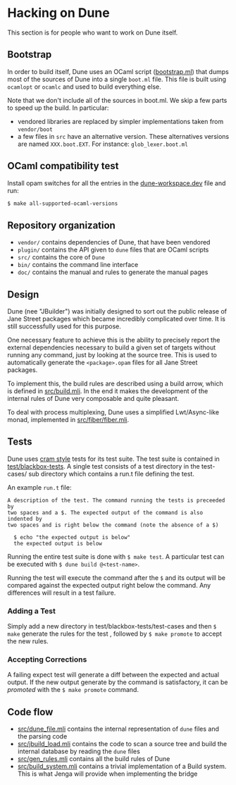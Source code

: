 # Hacking on Dune

This section is for people who want to work on Dune itself.

## Bootstrap

In order to build itself, Dune uses an OCaml script
([bootstrap.ml](bootstrap.ml)) that dumps most of the sources of Dune into a
single `boot.ml` file. This file is built using `ocamlopt` or `ocamlc`
and used to build everything else.

Note that we don't include all of the sources in boot.ml. We skip a
few parts to speed up the build. In particular:
- vendored libraries are replaced by simpler implementations taken
  from `vendor/boot`
- a few files in `src` have an alternative version. These alternatives
  versions are named `XXX.boot.EXT`. For instance: `glob_lexer.boot.ml`

## OCaml compatibility test

Install opam switches for all the entries in the
[dune-workspace.dev](dune-workspace.dev) file and run:

```sh
$ make all-supported-ocaml-versions
```

## Repository organization

- `vendor/` contains dependencies of Dune, that have been vendored
- `plugin/` contains the API given to `dune` files that are OCaml
  scripts
- `src/` contains the core of `Dune`
- `bin/` contains the command line interface
- `doc/` contains the manual and rules to generate the manual pages

## Design

Dune (nee "JBuilder") was initially designed to sort out the public release of
Jane Street packages which became incredibly complicated over time. It is still
successfully used for this purpose.

One necessary feature to achieve this is the ability to precisely
report the external dependencies necessary to build a given set of
targets without running any command, just by looking at the source
tree. This is used to automatically generate the `<package>.opam`
files for all Jane Street packages.

To implement this, the build rules are described using a build arrow,
which is defined in [src/build.mli](src/build.mli). In the end it makes the
development of the internal rules of Dune very composable and
quite pleasant.

To deal with process multiplexing, Dune uses a simplified
Lwt/Async-like monad, implemented in [src/fiber/fiber.mli](src/fiber/fiber.mli).

## Tests

Dune uses [cram style](https://blog.janestreet.com/testing-with-expectations/)
tests for its test suite. The test suite is contained in
[test/blackbox-tests](test/blackbox-tests). A single test consists of a test
directory in the test-cases/ sub directory which contains a run.t file defining
the test.

An example `run.t` file:

```
A description of the test. The command running the tests is preceeded by
two spaces and a $. The expected output of the command is also indented by
two spaces and is right below the command (note the absence of a $)

  $ echo "the expected output is below"
  the expected output is below
```

Running the entire test suite is done with `$ make test`. A particular test can
be executed with `$ dune build @<test-name>`.

Running the test will execute the command after the `$` and its output will be
compared against the expected output right below the command. Any differences
will result in a test failure.

### Adding a Test

Simply add a new directory in test/blackbox-tests/test-cases and then `$ make`
generate the rules for the test , followed by `$ make promote` to accept the new
rules.

### Accepting Corrections

A failing expect test will generate a diff between the expected and actual
output. If the new output generate by the command is satisfactory, it can be
*promoted* with the `$ make promote` command.

## Code flow

- [src/dune_file.mli](src/dune_file.mli) contains the internal representation
  of `dune` files and the parsing code
- [src/jbuild_load.mli](src/jbuild_load.mli) contains the code to scan
  a source tree and build the internal database by reading
  the `dune` files
- [src/gen_rules.mli](src/gen_rules.mli) contains all the build rules
  of Dune
- [src/build_system.mli](src/build_system.mli) contains a trivial
  implementation of a Build system. This is what Jenga will provide
  when implementing the bridge
